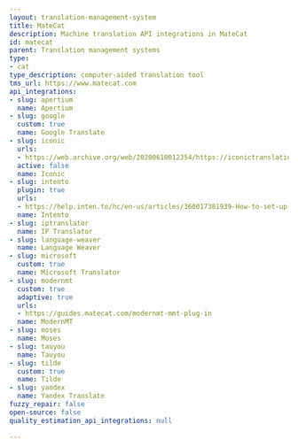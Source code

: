 ```yaml
---
layout: translation-management-system
title: MateCat
description: Machine translation API integrations in MateCat
id: matecat
parent: Translation management systems
type:
- cat
type_description: computer-aided translation tool
tms_url: https://www.matecat.com
api_integrations:
- slug: apertium
  name: Apertium
- slug: google
  custom: true
  name: Google Translate
- slug: iconic
  urls:
  - https://web.archive.org/web/20200610012354/https://iconictranslation.com/what-we-do/bespoke-solutions/connectors-plugins/
  active: false
  name: Iconic
- slug: intento
  plugin: true
  urls:
  - https://help.inten.to/hc/en-us/articles/360017381939-How-to-set-up-Intento-as-the-MT-engine-in-MateCat
  name: Intento
- slug: iptranslator
  name: IP Translator
- slug: language-weaver
  name: Language Weaver
- slug: microsoft
  custom: true
  name: Microsoft Translator
- slug: modernmt
  custom: true
  adaptive: true
  urls:
  - https://guides.matecat.com/modernmt-mmt-plug-in
  name: ModernMT
- slug: moses
  name: Moses
- slug: tauyou
  name: Tauyou
- slug: tilde
  custom: true
  name: Tilde
- slug: yandex
  name: Yandex Translate
fuzzy_repair: false
open-source: false
quality_estimation_api_integrations: null

---
```


